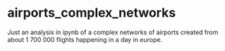# airports_complex_networks
Just an analysis in ipynb of a complex networks of airports created from about 1 700 000 flights happening in a day in europe.
